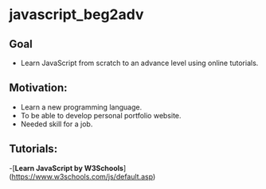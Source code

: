 # javascript_beg2adv

## Goal
- Learn JavaScript from scratch to an advance level using online tutorials.

## Motivation: 
- Learn a new programming language.
- To be able to develop personal portfolio website.
- Needed skill for a job.

## Tutorials:
-[**Learn JavaScript by W3Schools**] (https://www.w3schools.com/js/default.asp)


## 
